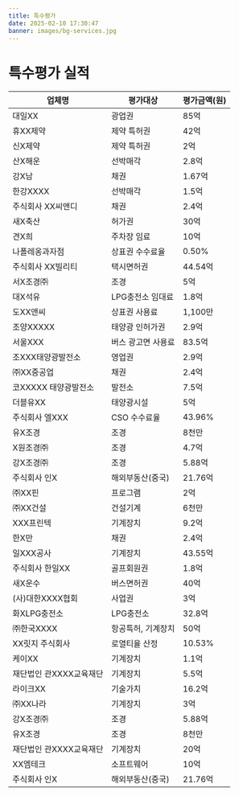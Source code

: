 ```yaml
---
title: 특수평가
date: 2025-02-10 17:30:47
banner: images/bg-services.jpg
---
```


# 특수평가 실적

<table>
  <thead>
    <tr>
      <th>업체명</th>
      <th>평가대상</th>
      <th>평가금액(원)</th>
    </tr>
  </thead>
  <tbody>
    <tr>
      <td>대일XX</td>
      <td>광업권</td>
      <td>85억</td>
    </tr>
    <tr>
      <td>휴XX제약</td>
      <td>제약 특허권</td>
      <td>42억</td>
    </tr>
    <tr>
      <td>신X제약</td>
      <td>제약 특허권</td>
      <td>2억</td>
    </tr>
    <tr>
      <td>산X해운</td>
      <td>선박매각</td>
      <td>2.8억</td>
    </tr>
    <tr>
      <td>강X남</td>
      <td>채권</td>
      <td>1.67억</td>
    </tr>
    <tr>
      <td>한강XXXX</td>
      <td>선박매각</td>
      <td>1.5억</td>
    </tr>
    <tr>
      <td>주식회사 XX씨앤디</td>
      <td>채권</td>
      <td>2.4억</td>
    </tr>
    <tr>
      <td>새X축산</td>
      <td>허가권</td>
      <td>30억</td>
    </tr>
    <tr>
      <td>견X희</td>
      <td>주차장 임료</td>
      <td>10억</td>
    </tr>
    <tr>
      <td>나폴레옹과자점</td>
      <td>상표권 수수료율</td>
      <td>0.50%</td>
    </tr>
    <tr>
      <td>주식회사 XX빌리티</td>
      <td>택시면허권</td>
      <td>44.54억</td>
    </tr>
    <tr>
      <td>서X조경㈜</td>
      <td>조경</td>
      <td>5억</td>
    </tr>
    <tr>
      <td>대X석유</td>
      <td>LPG충전소 임대료</td>
      <td>1.8억</td>
    </tr>
    <tr>
      <td>도XX앤씨</td>
      <td>상표권 사용료</td>
      <td>1,100만</td>
    </tr>
    <tr>
      <td>조양XXXXX</td>
      <td>태양광 인허가권</td>
      <td>2.9억</td>
    </tr>
    <tr>
      <td>서울XXX</td>
      <td>버스 광고면 사용료</td>
      <td>83.5억</td>
    </tr>
    <tr>
      <td>조XXX태양광발전소</td>
      <td>영업권</td>
      <td>2.9억</td>
    </tr>
    <tr>
      <td>㈜XX중공업</td>
      <td>채권</td>
      <td>2.4억</td>
    </tr>
    <tr>
      <td>코XXXXX 태양광발전소</td>
      <td>발전소</td>
      <td>7.5억</td>
    </tr>
    <tr>
      <td>더블유XX</td>
      <td>태양광시설</td>
      <td>5억</td>
    </tr>
    <tr>
      <td>주식회사 엘XXX</td>
      <td>CSO 수수료율</td>
      <td>43.96%</td>
    </tr>
    <tr>
      <td>유X조경</td>
      <td>조경</td>
      <td>8천만</td>
    </tr>
    <tr>
      <td>X원조경㈜</td>
      <td>조경</td>
      <td>4.7억</td>
    </tr>
    <tr>
      <td>강X조경㈜</td>
      <td>조경</td>
      <td>5.88억</td>
    </tr>
    <tr>
      <td>주식회사 인X</td>
      <td>해외부동산(중국)</td>
      <td>21.76억</td>
    </tr>
    <tr>
      <td>㈜XX핀</td>
      <td>프로그램</td>
      <td>2억</td>
    </tr>
    <tr>
      <td>㈜XX건설</td>
      <td>건설기계</td>
      <td>6천만</td>
    </tr>
    <tr>
      <td>XXX프린텍</td>
      <td>기계장치</td>
      <td>9.2억</td>
    </tr>
    <tr>
      <td>한X만</td>
      <td>채권</td>
      <td>2.4억</td>
    </tr>
    <tr>
      <td>일XXX공사</td>
      <td>기계장치</td>
      <td>43.55억</td>
    </tr>
    <tr>
      <td>주식회사 한일XX</td>
      <td>골프회원권</td>
      <td>1.8억</td>
    </tr>
    <tr>
      <td>새X운수</td>
      <td>버스면허권</td>
      <td>40억</td>
    </tr>
    <tr>
      <td>(사)대한XXXX협회</td>
      <td>사업권</td>
      <td>3억</td>
    </tr>
    <tr>
      <td>화XLPG충전소</td>
      <td>LPG충전소</td>
      <td>32.8억</td>
    </tr>
    <tr>
      <td>㈜한국XXXX</td>
      <td>항공특허, 기계장치</td>
      <td>50억</td>
    </tr>
    <tr>
      <td>XX릿지 주식회사</td>
      <td>로열티율 산정</td>
      <td>10.53%</td>
    </tr>
    <tr>
      <td>케이XX</td>
      <td>기계장치</td>
      <td>1.1억</td>
    </tr>
    <tr>
      <td>재단법인 관XXXX교육재단</td>
      <td>기계장치</td>
      <td>5.5억</td>
    </tr>
    <tr>
      <td>라이크XX</td>
      <td>기술가치</td>
      <td>16.2억</td>
    </tr>
    <tr>
      <td>㈜XX나라</td>
      <td>기계장치</td>
      <td>3억</td>
    </tr>
    <tr>
      <td>강X조경㈜</td>
      <td>조경</td>
      <td>5.88억</td>
    </tr>
    <tr>
      <td>유X조경</td>
      <td>조경</td>
      <td>8천만</td>
    </tr>
    <tr>
      <td>재단법인 관XXXX교육재단</td>
      <td>기계장치</td>
      <td>20억</td>
    </tr>
    <tr>
      <td>XX엠테크</td>
      <td>소프트웨어</td>
      <td>10억</td>
    </tr>
    <tr>
      <td>주식회사 인X</td>
      <td>해외부동산(중국)</td>
      <td>21.76억</td>
    </tr>
  </tbody>
</table>